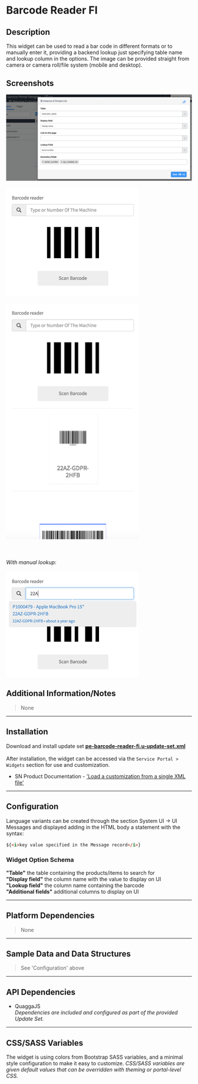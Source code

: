 # Barcode Reader FI

## Description
This widget can be used to read a bar code in different formats or to manually enter it, providing a backend lookup just specifying table name and lookup column in the options.
The image can be provided straight from camera or camera roll/file system (mobile and desktop).

## Screenshots
![alt text](../images/pe-barcode-reader-fi-01.png "Barcode Reader - Options") <br/><br/>
![alt text](../images/pe-barcode-reader-fi-02.png "Barcode Reader - Initial UI") <br/><br/>
![alt text](../images/pe-barcode-reader-fi-03.png "Barcode Reader - After code extraction from image") <br/><br/>
<br/>
<br/>
<i>With manual lookup:</i><br/><br/>
![alt text](../images/pe-barcode-reader-fi-04.png "Barcode Reader - Manual lookup") <br/>

## Additional Information/Notes
> None
---
## Installation
Download and install update set **[pe-barcode-reader-fi.u-update-set.xml](https://github.com/platform-experience/serviceportal-widget-library/blob/master/pe-barcode-reader-fi/pe-barcode-reader-fi.u-update-set.xml)** <br/><br/>
After installation, the widget can be accessed via the `Service Portal > Widgets` section for use and customization.<br/>
* SN Product Documentation - ['Load a customization from a single XML file'](https://docs.servicenow.com/bundle/jakarta-application-development/page/build/system-update-sets/task/t_SaveAnUpdateSetAsAnXMLFile.html)

---
## Configuration
Language variants can be created through the section System UI -> UI Messages and displayed adding in the HTML body a statement with the syntax:

```html
${<i>key value specified in the Message record</i>}
```

### Widget Option Schema

**"Table"**  the table containing the products/items to search for<br/>
**"Display field"**  the column name with the value to display on UI<br/>
**"Lookup field"**  the column name containing the barcode<br/>
**"Additional fields"**  additional columns to display on UI<br/>

---
## Platform Dependencies
> None
---
## Sample Data and Data Structures
> See 'Configuration' above
---
## API Dependencies
* QuaggaJS <br/>
<i>Dependencies are included and configured as part of the provided Update Set.</i>
---
## CSS/SASS Variables
The widget is using colors from Bootstrap SASS variables, and a minimal style configuration to make it easy to customize.
_CSS/SASS variables are given default values that can be overridden with theming or portal-level CSS._
